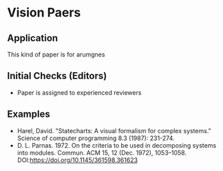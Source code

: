 # Vision Paers

## Application 

This kind of paper is for arumgnes
## Initial Checks (Editors)

- Paper is assigned to experienced reviewers


## Examples

- Harel, David. "Statecharts: A visual formalism for complex systems." Science of computer programming 8.3 (1987): 231-274.
- D. L. Parnas. 1972. On the criteria to be used in decomposing systems into modules. Commun. ACM 15, 12 (Dec. 1972), 1053–1058. DOI:https://doi.org/10.1145/361598.361623


